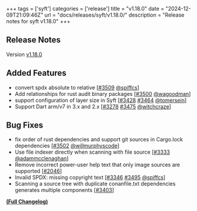 +++
tags = ['syft']
categories = ['release']
title = "v1.18.0"
date = "2024-12-09T21:09:46Z"
url = "docs/releases/syft/v1.18.0/"
description = "Release notes for syft v1.18.0"
+++

## Release Notes

Version [v1.18.0](https://github.com/anchore/syft/releases/tag/v1.18.0)

## Added Features

- convert spdx absolute to relative [[#3509](https://github.com/anchore/syft/pull/3509) [@spiffcs](https://github.com/spiffcs)]
- Add relationships for rust audit binary packages [[#3500](https://github.com/anchore/syft/pull/3500) [@wagoodman](https://github.com/wagoodman)]
- support configuration of layer size in Syft [[#3428](https://github.com/anchore/syft/issues/3428) [#3464](https://github.com/anchore/syft/pull/3464) [@tomersein](https://github.com/tomersein)]
- Support Dart arm/v7 in 3.x and 2.x [[#3278](https://github.com/anchore/syft/issues/3278) [#3475](https://github.com/anchore/syft/pull/3475) [@witchcraze](https://github.com/witchcraze)]

## Bug Fixes

- fix order of rust dependencies and support git sources in Cargo.lock dependencies [[#3502](https://github.com/anchore/syft/pull/3502) [@willmurphyscode](https://github.com/willmurphyscode)]
- Use file indexer directly when scanning with file source [[#3333](https://github.com/anchore/syft/pull/3333) [@adammcclenaghan](https://github.com/adammcclenaghan)]
- Remove incorrect power-user help text that only image sources are supported [[#2046](https://github.com/anchore/syft/issues/2046)]
- Invalid SPDX: missing copyright text [[#3346](https://github.com/anchore/syft/issues/3346) [#3495](https://github.com/anchore/syft/pull/3495) [@spiffcs](https://github.com/spiffcs)]
- Scanning a source tree with duplicate conanfile.txt dependencies generates multiple components [[#3403](https://github.com/anchore/syft/issues/3403)]

**[(Full Changelog)](https://github.com/anchore/syft/compare/v1.17.0...v1.18.0)**
